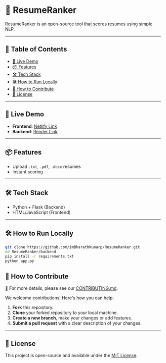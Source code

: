 # 🧠 ResumeRanker

ResumeRanker is an open-source tool that scores resumes using simple NLP.

---

## 📑 Table of Contents

- [🚀 Live Demo](#-live-demo)
- [📦 Features](#-features)
- [🛠️ Tech Stack](#️-tech-stack)
- [🛠️ How to Run Locally](#️-how-to-run-locally)
- [🤝 How to Contribute](#-how-to-contribute)
- [📜 License](#-license)

---

## 🚀 Live Demo

- **Frontend**: [Netlify Link](https://resumeranker7.netlify.app/)  
- **Backend**: [Render Link](https://resumeranker-89kg.onrender.com)

---

## 📦 Features

- Upload `.txt`, `.pdf`, `.docx` resumes  
- Instant scoring

---

## 🛠️ Tech Stack

- Python + Flask (Backend)  
- HTML/JavaScript (Frontend)

---

## 🛠️ How to Run Locally

```bash
git clone https://github.com/imBharathkumarp/ResumeRanker.git
cd ResumeRanker/backend
pip install -r requirements.txt
python app.py
```
## 🤝 How to Contribute


📌 For more details, please see our [CONTRIBUTING.md](CONTRIBUTING.md).


We welcome contributions! Here's how you can help:

1. **Fork** this repository.  
2. **Clone** your forked repository to your local machine.  
3. **Create a new branch**, make your changes or add features.  
4. **Submit a pull request** with a clear description of your changes.

---

## 📜 License

This project is open-source and available under the [MIT License](LICENSE).

